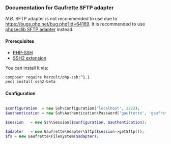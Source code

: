 ### Documentation for Gaufrette SFTP adapter

*N.B.* SFTP adapter is not recommended to use due to https://bugs.php.net/bug.php?id=64169. It is recommended to use
[phpseclib SFTP adapter](phpseclib_sftp.md) instead.

#### Prerequisites

* [PHP-SSH](https://github.com/Herzult/php-ssh)
* [SSH2 extension](http://www.php.net/manual/en/book.ssh2.php)

You can install it via:

```bash
composer require herzult/php-ssh:^1.1
pecl install ssh2-beta
```

#### Configuration

```php

$configuration  = new Ssh\Configuration('localhost', 2222);
$authentication = new Ssh\Authentication\Password('gaufrette', 'gaufrette'); // for other options, check php-ssh docs

$session   = new Ssh\Session($configuration, $authentication);

$adapter   = new Gaufrette\Adapter\Sftp($session->getSftp());
$fs = new Gaufrette\Filesystem($adapter);
```
